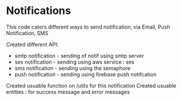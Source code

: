 # Notifications
This code caters different ways to send notification, via Email, Push Notification, SMS

Created different API:

- smtp notification - sending of notif using smtp server
- ses notification - sending using aws service : ses
- sms notification - sending using the semaphore
- push notification - sending using firebase push notifcation

Created usuable function on /utils for this notification
Created usuable entities : for success message and error messages

